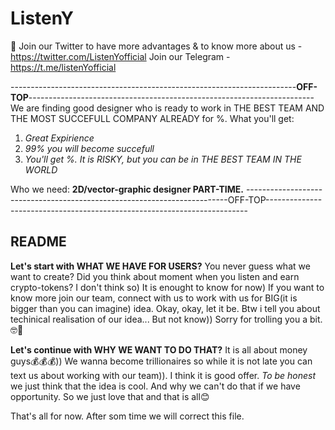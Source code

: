 # ListenY
👋
Join our Twitter to have more advantages & to know more about us - https://twitter.com/ListenYofficial
Join our Telegram - https://t.me/listenYofficial


-----------------------------------------------------------------------**OFF-TOP**-----------------------------------------------------------------------
We are finding good designer who is ready to work in THE BEST TEAM AND THE MOST SUCCEFULL COMPANY ALREADY for %. What you'll get:
1) _Great Expirience_
2) _99% you will become succefull_
3) _You'll get %. It is RISKY, but you can be in THE BEST TEAM IN THE WORLD_

Who we need: **2D/vector-graphic designer PART-TIME.**
-------------------------------------------------------------------------OFF-TOP-------------------------------------------------------------------------

## README

**Let's start with WHAT WE HAVE FOR USERS?**
You never guess what we want to create? Did you think about moment when you listen and earn crypto-tokens? I don't think so) It is enought to know for now) If you want to know more join our team, connect with us to work with us for BIG(it is bigger than you can imagine) idea. 
Okay, okay, let it be. Btw i tell you about techinical realisation of our idea...
But not know)) Sorry for trolling you a bit.🤓🙏

**Let's continue with WHY WE WANT TO DO THAT?**
It is all about money guys💰💰💰)) We wanna become trillionaires so while it is not late you can text us about working with our team)). I think it is good offer.
_To be honest_ we just think that the idea is cool. And why we can't do that if we have opportunity. So we just love that and that is all😊

That's all for now. After som time we will correct this file. 


